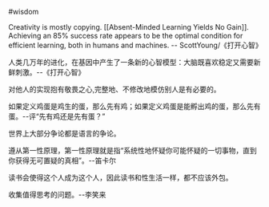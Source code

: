 #wisdom 

Creativity is mostly copying. [[Absent-Minded Learning Yields No Gain]].
Achieving an 85% success rate appears to be the optimal condition for efficient learning, both in humans and machines.
-- ScottYoung/《打开心智》

人类几万年的进化，在基因中产生了一条新的心智模型：大脑既喜欢稳定又需要新鲜刺激。--《打开心智》

对他人的实现抱有敬畏之心,完整地、不修改地模仿别人是有必要的。

如果定义鸡蛋是鸡生的蛋，那么先有鸡；如果定义鸡蛋是能孵出鸡的蛋，那么先有蛋。--评“先有鸡还是先有蛋？”

世界上大部分争论都是语言的争论。

遵从第一性原理，第一性原理就是指“系统性地怀疑你可能怀疑的一切事物，直到你获得无可置疑的真相”。--笛卡尔

读书会使得这个人成为这个人，因此读书和性生活一样，都不应该外包。

收集值得思考的问题。--李笑来
